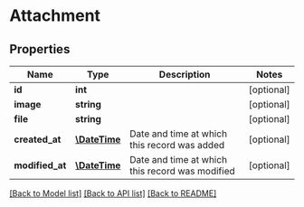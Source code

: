 # Attachment

## Properties
Name | Type | Description | Notes
------------ | ------------- | ------------- | -------------
**id** | **int** |  | [optional] 
**image** | **string** |  | [optional] 
**file** | **string** |  | [optional] 
**created_at** | [**\DateTime**](\DateTime.md) | Date and time at which this record was added | [optional] 
**modified_at** | [**\DateTime**](\DateTime.md) | Date and time at which this record was modified | [optional] 

[[Back to Model list]](../README.md#documentation-for-models) [[Back to API list]](../README.md#documentation-for-api-endpoints) [[Back to README]](../README.md)



